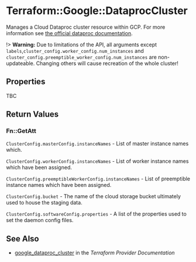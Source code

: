 # Terraform::Google::DataprocCluster

Manages a Cloud Dataproc cluster resource within GCP. For more information see
[the official dataproc documentation](https://cloud.google.com/dataproc/).


!> **Warning:** Due to limitations of the API, all arguments except
`labels`,`cluster_config.worker_config.num_instances` and `cluster_config.preemptible_worker_config.num_instances` are non-updateable. Changing others will cause recreation of the
whole cluster!

## Properties

TBC

## Return Values

### Fn::GetAtt

`ClusterConfig.masterConfig.instanceNames` - List of master instance names which.

`ClusterConfig.workerConfig.instanceNames` - List of worker instance names which have been assigned.

`ClusterConfig.preemptibleWorkerConfig.instanceNames` - List of preemptible instance names which have been assigned.

`ClusterConfig.bucket` - The name of the cloud storage bucket ultimately used to house the staging data.

`ClusterConfig.softwareConfig.properties` - A list of the properties used to set the daemon config files.

## See Also

* [google_dataproc_cluster](https://www.terraform.io/docs/providers/google/r/dataproc_cluster.html) in the _Terraform Provider Documentation_